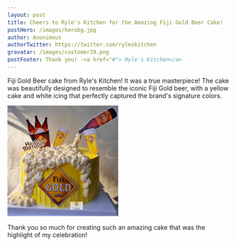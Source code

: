 ```yaml
---
layout: post
title: Cheers to Ryle's Kitchen for the Amazing Fiji Gold Beer Cake!
postHero: /images/herobg.jpg
author: Anonimous
authorTwitter: https://twitter.com/ryleskitchen
gravatar: /images/customer19.png
postFooter: Thank you! -<a href="#"> Ryle's Kitchen</a>
---
```



Fiji Gold Beer cake from Ryle's Kitchen! It was a true masterpiece! The cake was beautifully designed to resemble the iconic Fiji Gold beer, with a yellow cake and white icing that perfectly captured the brand's signature colors.

<img class="pull-left" src="/images/081722-2.png" alt="fiji gold beer cake">

Thank you so much for creating such an amazing cake that was the highlight of my celebration!
